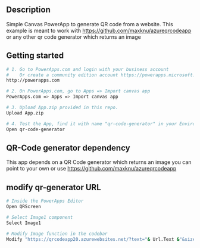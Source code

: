 ## Description
Simple Canvas PowerApp to generate QR code from a website. This example is meant to work with https://github.com/maxknu/azureqrcodeapp or any other qr code generator which returns an image

## Getting started
```bash
# 1. Go to PowerApps.com and login with your business account
#    Or create a community edition account https://powerapps.microsoft.com/sv-se/communityplan/
http://powerapps.com

# 2. On PowerApps.com, go to Apps => Import canvas app
PowerApps.com => Apps => Import canvas app

# 3. Upload App.zip provided in this repo. 
Upload App.zip 

# 4. Test the App, find it with name "qr-code-generator" in your Environment
Open qr-code-generator
```

## QR-Code generator dependency
This app depends on a QR Code generator which returns an image
you can point to your own or use https://github.com/maxknu/azureqrcodeapp

## modify qr-generator URL
```bash
# Inside the PowerApps Editor
Open QRScreen

# Select Image1 component
Select Image1

# Modify Image function in the codebar
Modify "https://qrcodeapp20.azurewebsites.net/?text="& Url.Text &"&size=10" & "&token=secrettoken" 
```